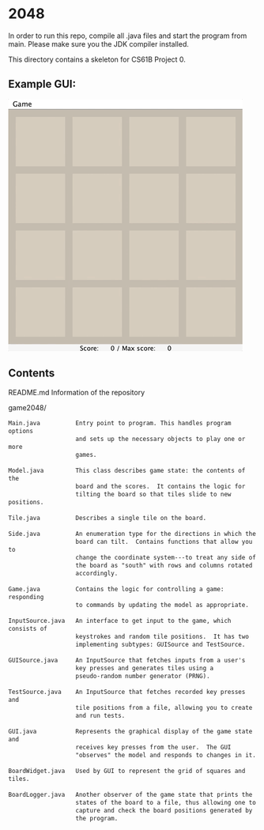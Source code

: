 # 2048

In order to run this repo, compile all .java files and start the program from main. Please make sure you the JDK compiler installed.

This directory contains a skeleton for CS61B Project 0.

## Example GUI:

![2048 Example](images/example-2048.gif)

## Contents

README.md              Information of the repository             

game2048/

    Main.java          Entry point to program. This handles program options
                       and sets up the necessary objects to play one or more
                       games.

    Model.java         This class describes game state: the contents of the
                       board and the scores.  It contains the logic for
                       tilting the board so that tiles slide to new positions.

    Tile.java          Describes a single tile on the board.

    Side.java          An enumeration type for the directions in which the
                       board can tilt.  Contains functions that allow you to
                       change the coordinate system---to treat any side of
                       the board as "south" with rows and columns rotated
                       accordingly.

    Game.java          Contains the logic for controlling a game: responding
                       to commands by updating the model as appropriate.

    InputSource.java   An interface to get input to the game, which consists of
                       keystrokes and random tile positions.  It has two
                       implementing subtypes: GUISource and TestSource.

    GUISource.java     An InputSource that fetches inputs from a user's
                       key presses and generates tiles using a
                       pseudo-random number generator (PRNG).

    TestSource.java    An InputSource that fetches recorded key presses and
                       tile positions from a file, allowing you to create
                       and run tests.

    GUI.java           Represents the graphical display of the game state and
                       receives key presses from the user.  The GUI
                       "observes" the model and responds to changes in it.

    BoardWidget.java   Used by GUI to represent the grid of squares and tiles.

    BoardLogger.java   Another observer of the game state that prints the
                       states of the board to a file, thus allowing one to
                       capture and check the board positions generated by
                       the program.
